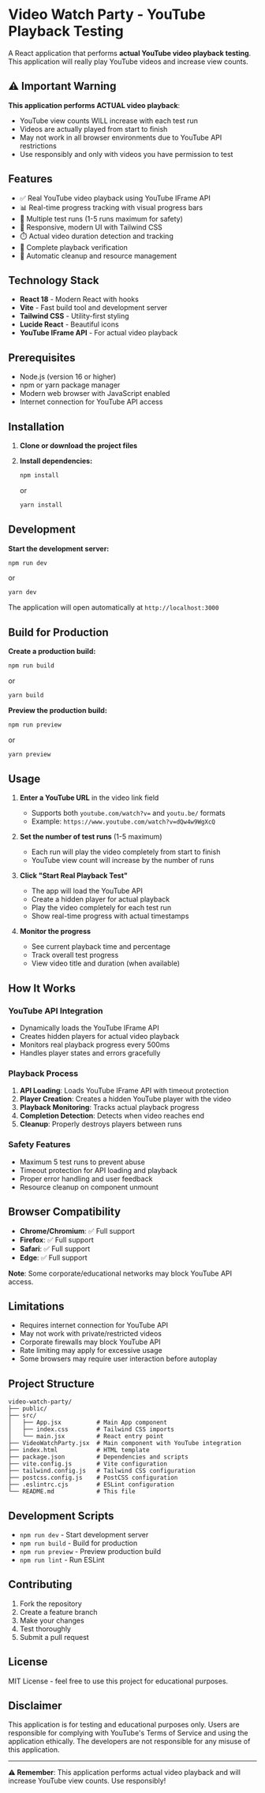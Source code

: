 # Video Watch Party - YouTube Playback Testing

A React application that performs **actual YouTube video playback testing**. This application will really play YouTube videos and increase view counts.

## ⚠️ Important Warning

**This application performs ACTUAL video playback**:
- YouTube view counts WILL increase with each test run
- Videos are actually played from start to finish
- May not work in all browser environments due to YouTube API restrictions
- Use responsibly and only with videos you have permission to test

## Features

- ✅ Real YouTube video playback using YouTube IFrame API
- 📊 Real-time progress tracking with visual progress bars
- 🔄 Multiple test runs (1-5 runs maximum for safety)
- 📱 Responsive, modern UI with Tailwind CSS
- ⏱️ Actual video duration detection and tracking
- 🎯 Complete playback verification
- 🧹 Automatic cleanup and resource management

## Technology Stack

- **React 18** - Modern React with hooks
- **Vite** - Fast build tool and development server
- **Tailwind CSS** - Utility-first styling
- **Lucide React** - Beautiful icons
- **YouTube IFrame API** - For actual video playback

## Prerequisites

- Node.js (version 16 or higher)
- npm or yarn package manager
- Modern web browser with JavaScript enabled
- Internet connection for YouTube API access

## Installation

1. **Clone or download the project files**

2. **Install dependencies:**
   ```bash
   npm install
   ```
   or
   ```bash
   yarn install
   ```

## Development

**Start the development server:**
```bash
npm run dev
```
or
```bash
yarn dev
```

The application will open automatically at `http://localhost:3000`

## Build for Production

**Create a production build:**
```bash
npm run build
```
or
```bash
yarn build
```

**Preview the production build:**
```bash
npm run preview
```
or
```bash
yarn preview
```

## Usage

1. **Enter a YouTube URL** in the video link field
   - Supports both `youtube.com/watch?v=` and `youtu.be/` formats
   - Example: `https://www.youtube.com/watch?v=dQw4w9WgXcQ`

2. **Set the number of test runs** (1-5 maximum)
   - Each run will play the video completely from start to finish
   - YouTube view count will increase by the number of runs

3. **Click "Start Real Playback Test"**
   - The app will load the YouTube API
   - Create a hidden player for actual playback
   - Play the video completely for each test run
   - Show real-time progress with actual timestamps

4. **Monitor the progress**
   - See current playback time and percentage
   - Track overall test progress
   - View video title and duration (when available)

## How It Works

### YouTube API Integration
- Dynamically loads the YouTube IFrame API
- Creates hidden players for actual video playback
- Monitors real playback progress every 500ms
- Handles player states and errors gracefully

### Playback Process
1. **API Loading**: Loads YouTube IFrame API with timeout protection
2. **Player Creation**: Creates a hidden YouTube player with the video
3. **Playback Monitoring**: Tracks actual playback progress
4. **Completion Detection**: Detects when video reaches end
5. **Cleanup**: Properly destroys players between runs

### Safety Features
- Maximum 5 test runs to prevent abuse
- Timeout protection for API loading and playback
- Proper error handling and user feedback
- Resource cleanup on component unmount

## Browser Compatibility

- **Chrome/Chromium**: ✅ Full support
- **Firefox**: ✅ Full support
- **Safari**: ✅ Full support
- **Edge**: ✅ Full support

**Note**: Some corporate/educational networks may block YouTube API access.

## Limitations

- Requires internet connection for YouTube API
- May not work with private/restricted videos
- Corporate firewalls may block YouTube API
- Rate limiting may apply for excessive usage
- Some browsers may require user interaction before autoplay

## Project Structure

```
video-watch-party/
├── public/
├── src/
│   ├── App.jsx          # Main App component
│   ├── index.css        # Tailwind CSS imports
│   └── main.jsx         # React entry point
├── VideoWatchParty.jsx  # Main component with YouTube integration
├── index.html           # HTML template
├── package.json         # Dependencies and scripts
├── vite.config.js       # Vite configuration
├── tailwind.config.js   # Tailwind CSS configuration
├── postcss.config.js    # PostCSS configuration
├── .eslintrc.cjs        # ESLint configuration
└── README.md            # This file
```

## Development Scripts

- `npm run dev` - Start development server
- `npm run build` - Build for production
- `npm run preview` - Preview production build
- `npm run lint` - Run ESLint

## Contributing

1. Fork the repository
2. Create a feature branch
3. Make your changes
4. Test thoroughly
5. Submit a pull request

## License

MIT License - feel free to use this project for educational purposes.

## Disclaimer

This application is for testing and educational purposes only. Users are responsible for complying with YouTube's Terms of Service and using the application ethically. The developers are not responsible for any misuse of this application.

---

**⚠️ Remember**: This application performs actual video playback and will increase YouTube view counts. Use responsibly!
